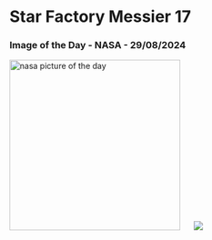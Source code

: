 # Star Factory Messier 17
### Image of the Day - NASA - 29/08/2024
<img src="https://apod.nasa.gov/apod/image/2408/M17SwanMaxant_1024.jpg" alt="nasa picture of the day" width="300"/>&nbsp; &nbsp; &nbsp; <img src="https://github-readme-streak-stats.herokuapp.com/?user=tempo-riz&theme=cobalt" >
 
 
 
 
 
 
 
 
 
 
 
 
 
 
 
 

